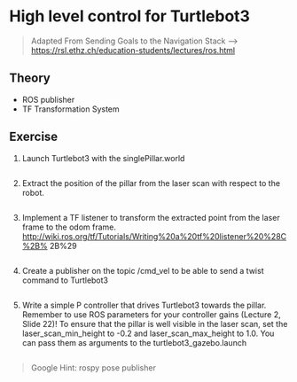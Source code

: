 # High level control for Turtlebot3
>Adapted From Sending Goals to the Navigation Stack --> https://rsl.ethz.ch/education-students/lectures/ros.html

## Theory
- ROS publisher
- TF Transformation System 


## Exercise
1. Launch Turtlebot3 with the singlePillar.world

```
```

2. Extract the position of the pillar from the laser scan with respect to the robot.
```
```
3. Implement a TF listener to transform the extracted point from
the laser frame to the odom frame.
http://wiki.ros.org/tf/Tutorials/Writing%20a%20tf%20listener%20%28C%2B%
2B%29
```
```

4. Create a publisher on the topic /cmd_vel to be able to send a twist command to Turtlebot3
```
```

5. Write a simple P controller that drives Turtlebot3 towards the pillar. 
Remember to use ROS parameters for your controller gains (Lecture 2, Slide 22)!
To ensure that the pillar is well visible in the laser scan, set the laser_scan_min_height to -0.2 and laser_scan_max_height to 1.0.
You can pass them as arguments to the turtlebot3_gazebo.launch
```
```





>Google Hint: rospy pose publisher

